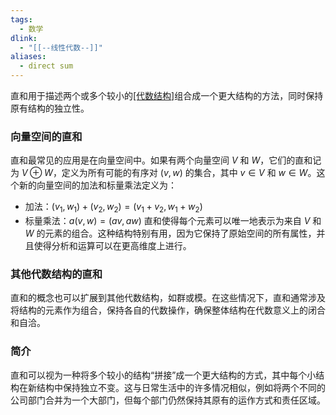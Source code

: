 ```yaml
---
tags:
  - 数学
dlink:
  - "[[--线性代数--]]"
aliases:
  - direct sum
---
```

直和用于描述两个或多个较小的[[代数结构]](如[[群]]、[[环]]、[[线性空间|向量空间]]等)组合成一个更大结构的方法，同时保持原有结构的独立性。
### 向量空间的直和
直和最常见的应用是在向量空间中。如果有两个向量空间 $V$ 和 $W$，它们的直和记为 $V \oplus W$，定义为所有可能的有序对 $(v, w)$ 的集合，其中 $v \in V$ 和 $w \in W$。这个新的向量空间的加法和标量乘法定义为：
- 加法：$(v_1, w_1) + (v_2, w_2) = (v_1 + v_2, w_1 + w_2)$
- 标量乘法：$a(v, w) = (av, aw)$
直和使得每个元素可以唯一地表示为来自 $V$ 和 $W$ 的元素的组合。这种结构特别有用，因为它保持了原始空间的所有属性，并且使得分析和运算可以在更高维度上进行。
### 其他代数结构的直和
直和的概念也可以扩展到其他代数结构，如群或模。在这些情况下，直和通常涉及将结构的元素作为组合，保持各自的代数操作，确保整体结构在代数意义上的闭合和自洽。
### 简介
直和可以视为一种将多个较小的结构“拼接”成一个更大结构的方式，其中每个小结构在新结构中保持独立不变。这与日常生活中的许多情况相似，例如将两个不同的公司部门合并为一个大部门，但每个部门仍然保持其原有的运作方式和责任区域。
